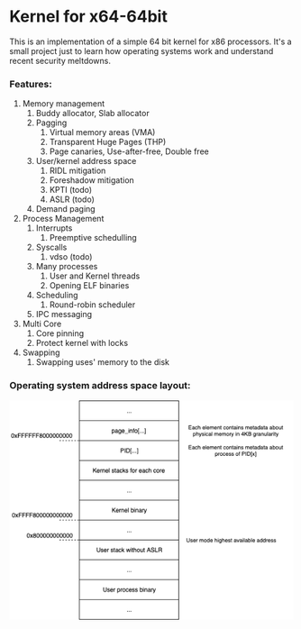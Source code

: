 # Kernel for x64-64bit

This is an implementation of a simple 64 bit kernel for x86 processors. It's a small project just to learn how operating systems work and understand recent security meltdowns.

### Features:

1. Memory management
   1. Buddy allocator, Slab allocator
   2. Pagging
      1. Virtual memory areas (VMA)
      2. Transparent Huge Pages (THP)
      3. Page canaries, Use-after-free, Double free
   3. User/kernel address space
      1. RIDL mitigation
      2. Foreshadow mitigation
      3. KPTI (todo)
      4. ASLR (todo)
   4. Demand paging
2. Process Management
   1. Interrupts
      1. Preemptive schedulling 
   2. Syscalls
      1. vdso (todo)
   3. Many processes
      1. User and Kernel threads
      2. Opening ELF binaries
   4. Scheduling
      1. Round-robin scheduler
   5. IPC messaging
3. Multi Core
   1. Core pinning
   2. Protect kernel with locks
4. Swapping
   1. Swapping uses' memory to the disk



### Operating system address space layout:

![os_addresspace](report_images/os_addresspace.png)
